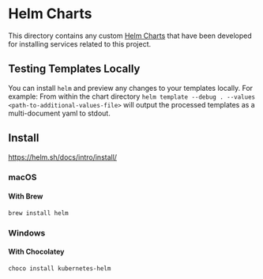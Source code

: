 # Helm Charts
This directory contains any custom [Helm Charts](https://helm.sh/docs/developing_charts/#charts) that have been developed for installing services related to this project.

## Testing Templates Locally
You can install `helm` and preview any changes to your templates locally.
For example: From within the chart directory `helm template --debug . --values <path-to-additional-values-file>` will 
output the processed templates as a multi-document yaml to stdout.

## Install
https://helm.sh/docs/intro/install/

### macOS
#### With Brew
`brew install helm`

### Windows
#### With Chocolatey
`choco install kubernetes-helm`
